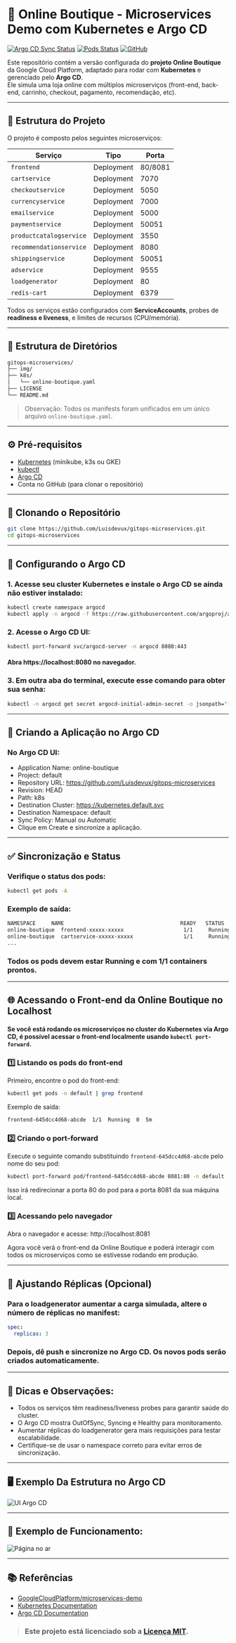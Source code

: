 # 🛒 Online Boutique - Microservices Demo com Kubernetes e Argo CD

[![Argo CD Sync Status](https://img.shields.io/badge/ArgoCD-Syncing-blue?style=flat-square)]()
[![Pods Status](https://img.shields.io/badge/Pods-Running-green?style=flat-square)]()
[![GitHub](https://img.shields.io/badge/GitHub-Repository-black?style=flat-square)]()

Este repositório contém a versão configurada do **projeto Online Boutique** da Google Cloud Platform, adaptado para rodar com **Kubernetes** e gerenciado pelo **Argo CD**.  
Ele simula uma loja online com múltiplos microserviços (front-end, back-end, carrinho, checkout, pagamento, recomendação, etc).

---

## 🚀 Estrutura do Projeto

O projeto é composto pelos seguintes microserviços:

| Serviço                  | Tipo         | Porta |
|--------------------------|-------------|-------|
| `frontend`               | Deployment  | 80/8081  |
| `cartservice`            | Deployment  | 7070  |
| `checkoutservice`        | Deployment  | 5050  |
| `currencyservice`        | Deployment  | 7000  |
| `emailservice`           | Deployment  | 5000  |
| `paymentservice`         | Deployment  | 50051 |
| `productcatalogservice`  | Deployment  | 3550  |
| `recommendationservice`  | Deployment  | 8080  |
| `shippingservice`        | Deployment  | 50051 |
| `adservice`              | Deployment  | 9555  |
| `loadgenerator`          | Deployment  | 80    |
| `redis-cart`             | Deployment  | 6379  |

Todos os serviços estão configurados com **ServiceAccounts**, probes de **readiness e liveness**, e limites de recursos (CPU/memória).

---

## 📂 Estrutura de Diretórios
```bash
gitops-microservices/
├── img/
├── k8s/
│   └── online-boutique.yaml
├── LICENSE
└── README.md
```

> Observação: Todos os manifests foram unificados em um único arquivo `online-boutique.yaml`.

---

## ⚙️ Pré-requisitos

- [Kubernetes](https://kubernetes.io/docs/tasks/tools/) (minikube, k3s ou GKE)
- [kubectl](https://kubernetes.io/docs/tasks/tools/install-kubectl/)
- [Argo CD](https://argo-cd.readthedocs.io/en/stable/getting_started/)
- Conta no GitHub (para clonar o repositório)

---

## 💾 Clonando o Repositório

```bash
git clone https://github.com/Luisdevux/gitops-microservices.git
cd gitops-microservices
```

---

## 📌 Configurando o Argo CD

### 1. Acesse seu cluster Kubernetes e instale o Argo CD se ainda não estiver instalado:

```bash
kubectl create namespace argocd
kubectl apply -n argocd -f https://raw.githubusercontent.com/argoproj/argo-cd/stable/manifests/install.yaml
```

### 2. Acesse o Argo CD UI:

```bash
kubectl port-forward svc/argocd-server -n argocd 8080:443
```

#### Abra https://localhost:8080 no navegador.

### 3. Em outra aba do terminal, execute esse comando para obter sua senha:

```bash
kubectl -n argocd get secret argocd-initial-admin-secret -o jsonpath="{.data.password}" | base64 -d
```

---

## 📂 Criando a Aplicação no Argo CD

### No Argo CD UI:
- Application Name: online-boutique
- Project: default
- Repository URL: https://github.com/Luisdevux/gitops-microservices
- Revision: HEAD
- Path: k8s
- Destination Cluster: https://kubernetes.default.svc
- Destination Namespace: default
- Sync Policy: Manual ou Automatic
- Clique em Create e sincronize a aplicação.

---

## ✅ Sincronização e Status

### Verifique o status dos pods:

```bash
kubectl get pods -A
```

### Exemplo de saída:

```bash
NAMESPACE     NAME                                     READY   STATUS
online-boutique  frontend-xxxxx-xxxxx                   1/1     Running
online-boutique  cartservice-xxxxx-xxxxx                1/1     Running
...
```

### Todos os pods devem estar Running e com 1/1 containers prontos.

---

## 🌐 Acessando o Front-end da Online Boutique no Localhost

#### Se você está rodando os microserviços no cluster do Kubernetes via Argo CD, é possível acessar o front-end localmente usando `kubectl port-forward`.  

### 1️⃣ Listando os pods do front-end

Primeiro, encontre o pod do front-end:

```bash
kubectl get pods -n default | grep frontend
```

Exemplo de saída:
```bash
frontend-645dcc4d68-abcde  1/1  Running  0  5m
```

### 2️⃣ Criando o port-forward
Execute o seguinte comando substituindo `frontend-645dcc4d68-abcde` pelo nome do seu pod:

```bash
kubectl port-forward pod/frontend-645dcc4d68-abcde 8081:80 -n default
```
Isso irá redirecionar a porta 80 do pod para a porta 8081 da sua máquina local.

### 3️⃣ Acessando pelo navegador
Abra o navegador e acesse:
http://localhost:8081

Agora você verá o front-end da Online Boutique e poderá interagir com todos os microserviços como se estivesse rodando em produção.

---

## 🔧 Ajustando Réplicas (Opcional)

### Para o loadgenerator aumentar a carga simulada, altere o número de réplicas no manifest:

```yaml
spec:
  replicas: 3
```

### Depois, dê push e sincronize no Argo CD. Os novos pods serão criados automaticamente.

---

## 📌 Dicas e Observações:
- Todos os serviços têm readiness/liveness probes para garantir saúde do cluster.
- O Argo CD mostra OutOfSync, Syncing e Healthy para monitoramento.
- Aumentar réplicas do loadgenerator gera mais requisições para testar escalabilidade.
- Certifique-se de usar o namespace correto para evitar erros de sincronização.

---

## 🖥️ Exemplo Da Estrutura no Argo CD

![UI Argo CD](./img/Arvore-argocd.png)

---

## 🧪 Exemplo de Funcionamento:

![Página no ar](./img/Deploy-Kubernets.png)

---

## 📚 Referências
- [GoogleCloudPlatform/microservices-demo](https://github.com/GoogleCloudPlatform/microservices-demo)
- [Kubernetes Documentation](https://kubernetes.io/docs/home/)
- [Argo CD Documentation](https://argo-cd.readthedocs.io/en/stable/)

> ### Este projeto está licenciado sob a [Licença MIT](./LICENSE).